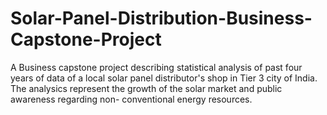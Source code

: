 # Solar-Panel-Distribution-Business-Capstone-Project
A Business capstone project describing statistical analysis of past four years of data of a local solar panel distributor's shop in Tier 3 city of India. The analysics represent the growth of the solar market and public awareness regarding non- conventional energy resources.
